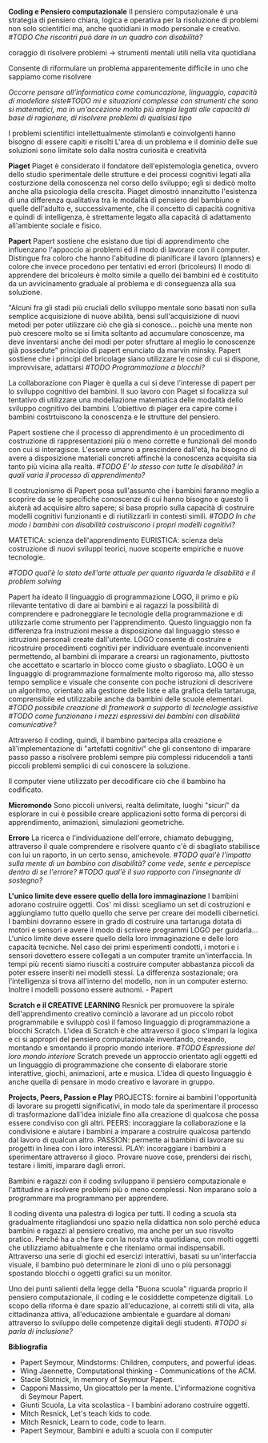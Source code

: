 **Coding e Pensiero computazionale**
Il pensiero computazionale è una strategia di pensiero chiara, logica e operativa per la risoluzione di problemi non solo scientifici ma, anche quotidiani in modo personale e creativo.
*#TODO Che riscontri può dare in un quadro con disabilità?*

coraggio di risolvere problemi -> strumenti mentali utili nella vita quotidiana

Consente di riformulare un problema apparentemente difficile in uno che sappiamo come risolvere

*Occorre pensare all'informatica come comuncazione, linguaggio, capacità di modellare siste#TODO mi e situazioni complesse con strumenti che sono si matematici, ma in un'accezione molto più ampia legati alle capacità di base di ragionare, di risolvere problemi di qualsiasi tipo*

I problemi scientifici intellettualmente stimolanti e coinvolgenti hanno bisogno di essere capiti e risolti
L'area di un problema e il dominio delle sue soluzioni sono limitate solo dalla nostra curiosità e creatività

**Piaget**
Piaget è considerato il fondatore dell'epistemologia genetica, ovvero dello studio sperimentale delle strutture e dei processi cognitivi legati alla costurzione della conoscenza nel corso dello sviluppo; egli si dedicò molto anche alla psicologia della crescita.
Piaget dimostrò innanzitutto l'esistenza di una differenza qualitativa tra le modalità di pensiero del bambiuno e quelle dell'adulto e, successivamente, che il concetto di capacità cognitiva e quindi di intelligenza, è strettamente legato alla capacità di adattamento all'ambiente sociale e fisico.

**Papert**
Papert sostiene che esistano due tipi di apprendimento che influenzano l'appoccio ai problemi ed il modo di lavorare con il computer.
Distingue fra coloro che hanno l'abitudine di pianificare il lavoro (planners) e colore che invece procedono per tentativi ed errori (bricoleurs)
Il modo di apprendere dei bricoleurs è molto simile a quello dei bambini ed è costituito da un avvicinamento graduale al problema e di conseguenza alla sua soluzione.

"Alcuni fra gli stadi più cruciali dello sviluppo mentale sono basati non sulla semplice acquisizione di nuove abilità, bensì sull'acquisizione di nuovi metodi per poter utilizzare ciò che già si conosce... poichè una mente non può crescere molto se si limita soltanto ad accumulare conoscenze, ma deve inventarsi anche dei modi per poter sfruttare al meglio le conoscenze già possedute" principio di papert enunciato da marvin minsky.
Papert sostiene che i principi del bricolage siano utilizzare le cose di cui si dispone, improvvisare, adattarsi 
*#TODO Programmazione a blocchi?*

La collaborazione con Piager è quella a cui si deve l'interesse di papert per lo sviluppo cognitivo dei bambini. 
Il suo lavoro con Piaget si focalizza sul tentativo di utilizzare una modellazione matematica delle modalità dello sviluppo cognitivo dei bambini. L'obiettivo di piager era capire come i bambini costrtuiscono la conoscenza e le strutture del pensiero.

Papert sostiene che il processo di apprendimento è un procedimento di costruzione di rappresentazioni più o meno corrette e funzionali del mondo con cui si interagisce. L'essere umano a prescindere dall'età, ha bisogno di avere a disposizione materiali concreti affinchè la conoscenza acquisita sia tanto più vicina alla realtà.
*#TODO E' lo stesso con tutte le disabilità? in quali varia il processo di apprendimento?*

Il costruzionismo di Papert posa sull'assunto che i bambini faranno meglio a scoprire da se le specifiche conoscenze di cui hanno bisogno e questo li aiuterà ad acquisire altro sapere; si basa proprio sulla capacità di costruire modelli cognitivi funzionanti e di riutilizzarli in contesti simili. 
*#TODO In che modo i bambini con disabilità costruiscono i propri modelli cognitivi?*

MATETICA: scienza dell'apprendimento
EURISTICA: scienza dela costruzione di nuovi sviluppi teorici, nuove scoperte empiriche e nuove tecnologie.

*#TODO qual'è lo stato dell'arte attuale per quanto riguarda le disabilità e il problem solving*

Papert ha ideato il linguaggio di programmazione LOGO, il primo e più rilevante tentativo di dare ai bambini e ai ragazzi la possibilità di comprendere e padroneggiare le tecnologie della programmazione e di utilizzarle come strumento per l'apprendimento. 
Questo linguaggio non fa differenza fra instruzioni messe a disposizione dal linguaggio stesso e istruzioni personali create dall'utente. 
LOGO consente di costruire e ricostruire procedimenti cognitivi per individuare eventuale inconvenienti permettendo, al bambini di imparare a crearsi un ragionamento, piuttosto che accettato o scartarlo in blocco come giusto o sbagliato.
LOGO è un linguaggio di programmazione formalmente molto rigoroso ma, allo stesso tempo semplice e visuale che consente con poche istruzioni di descrivere un algoritmo, orientato alla gestione delle liste e alla grafica della tartaruga, comprensibile ed utilizzabile anche da bambini delle scuole elementari.
*#TODO possibile creazione di framework a supporto di tecnologie assistive*
*#TODO come funzionano i mezzi espressivi dei bambini con disabilità comunicative?*

Attraverso il coding, quindi, il bambino partecipa alla creazione e all'implementazione di "artefatti cognitivi" che gli consentono di imparare passo passo a risolvere problemi sempre più complessi riducendoli a tanti piccoli problemi semplici di cui conoscere la soluzione.

Il computer viene utilizzato per decodificare ciò che il bambino ha codificato.

**Micromondo**
Sono piccoli universi, realtà delimitate, luoghi "sicuri" da esplorare in cui è possibile creare applicazioni sotto forma di percorsi di apprendimento, animazioni, simulazioni geometriche.

**Errore**
La ricerca e l'individuazione dell'errore, chiamato debugging, attraverso il quale comprendere e risolvere quanto c'è di sbagliato stabilisce con lui un raporto, in un certo senso, amichevole.
*#TODO qual'è l'impatto sulla mente di un bambino con disabilità? come vede, sente e percepisce dentro di se l'errore?*
*#TODO qual'è il suo rapporto con l'insegnante di sostegno?*

**L'unico limite deve essere quello della loro immaginazione**
I bambini adorano costruire oggetti. Cos' mi dissi: scegliamo un set di costruzioni e aggiungiamo tutto quello quello che serve per creare dei modelli cibernetici. I bambini dovranno essere in grado di costruire una tartaruga dotata di motori e sensori e avere il modo di scrivere programmi LOGO per guidarla... L'unico limite deve essere quello della loro immaginazione e delle loro capacità tecniche. Nel caso dei primi esperimenti condotti, i motori e i sensori dovettero essere collegati a un computer tramite un'interfaccia. In tempi più recenti siamo riusciti a costruire computer abbastanza piccoli da poter essere inseriti nei modelli stessi. La differenza sostazionale; ora l'intelligenza si trova all'interno del modello, non in un computer esterno. Inoltre i modelli possono essere autnomi. - Papert

**Scratch e il CREATIVE LEARNING**
Resnick per promuovere la spirale dell'apprendimento creativo cominciò a lavorare ad un piccolo robot programmabile e sviluppò così il famoso linguaggio di programmazione a blocchi Scratch.
L'idea di Scratch è che attraverso il gioco s'impari la logixa e ci si appropri del pensiero computazionale inventando, creando, montando e smontando il proprio mondo interiore. 
*#TODO Espressione del loro mondo interiore*
Scratch prevede un approccio orientato agli oggetti ed un linguaggio di programmazione che consente di elaborare storie interattive, giochi, animazioni, arte e musica. 
L'idea di questo linguaggio è anche quella di pensare in modo creativo e lavorare in gruppo.

**Projects, Peers, Passion e Play**
PROJECTS: fornire ai bambini l'opportunità di lavorare su progetti significativi, in modo tale da sperimentare il processo di trasformazione dall'idea iniziale fino alla creazione di qualcosa che possa essere condiviso con gli altri.
PEERS: incoraggiare la collaborazione e la condivisione e aiutare i bambini a imparare a costruire qualcosa partendo dal lavoro di qualcun altro.
PASSION: permette ai bambini di lavorare su progetti in linea con i loro interessi.
PLAY: incoraggiare i bambini a sperimentare attraverso il gioco. Provare nuove cose, prendersi dei rischi, testare i limiti, imparare dagli errori.

Bambini e ragazzi con il coding sviluppano il pensiero computazionale e l'attitudine a risolvere problemi più o meno complessi. Non imparano solo a programmare ma programmano per apprendere. 

Il coding diventa una palestra di logica per tutti. Il coding a scuola sta gradualmente ritagliandosi uno spazio nella didattica non solo perché educa bambini e ragazzi al pensiero creativo, ma anche per un suo risvolto pratico. Perché ha a che fare con la nostra vita quotidiana, con molti oggetti che utilizziamo abitualmente e che riteniamo ormai indispensabili. Attraverso una serie di giochi ed esercizi interattivi, basati su un'interfaccia visuale, il bambino può determinare le zioni di uno o più personaggi spostando blocchi o oggetti grafici su un monitor.

Uno dei punti salienti della legge della "Buona scuola" riguarda proprio il pensiero computazionale, il coding e le cosiddette competenze digitali. Lo scopo della riforma è dare spazio all'educazione, ai corretti stili di vita, alla cittadinanza attiva, all'educazione ambientale e guardare al domani attraverso lo sviluppo delle competenze digitali degli studenti.
*#TODO si parla di inclusione?*

**Bibliografia**
- Papert Seymour, Mindstorms: Children, computers, and powerful ideas.
- Wing Jaennette, Computational thinking - Communications of the ACM.
- Stacie Slotnick, In memory of Seymour Papert.
- Capponi Massimo, Un giocattolo per la mente. L'informazione cognitiva di Seymour Papert.
- Giunti Scuola, La vita scolastica - I bambini adorano costruire oggetti.
- Mitch Resnick, Let's teach kids to code.
- Mitch Resnick, Learn to code, code to learn.
- Papert Seymour, Bambini e adulti a scuola con il computer